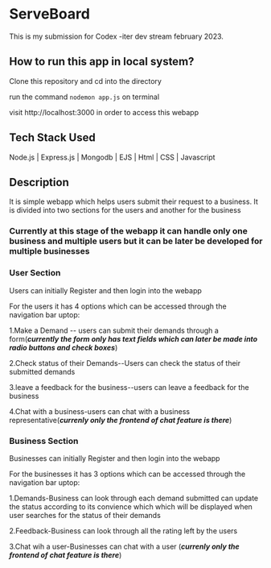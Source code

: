 # ServeBoard

This is my submission for Codex -iter dev stream february 2023.


## How to run this app in local system?

Clone this repository and cd into the directory

run the command `nodemon app.js` on terminal

visit http://localhost:3000 in order to access this webapp


## Tech Stack Used

Node.js | Express.js | Mongodb | EJS | Html | CSS | Javascript

## Description
It is simple webapp which helps users submit their request to a business.
It is divided into two sections for the users and another for the business

### Currently at this stage of the webapp it can handle only one business and multiple users but it can be later be developed for multiple businesses

### User Section

Users can initially Register and then login into the webapp

For the users it has 4 options which can be accessed through the navigation bar uptop:

1.Make a Demand -- users can submit their demands through a form(***currently the form only has text fields which can later be made into radio buttons and check boxes***)

2.Check status of their Demands--Users can check the status of their submitted demands

3.leave a feedback for the business--users can leave a feedback for the business

4.Chat with a business-users can chat with a business representative(***currenly only the frontend of chat feature is there***)



### Business Section

Businesses can initially Register and then login into the webapp

For the businesses it has 3 options which can be accessed through the navigation bar uptop:

1.Demands-Business can look through each demand submitted can update the status according to its convience which which will be displayed when user searches for the status of their demands

2.Feedback-Business can look through all the rating left by the users

3.Chat wih a user-Businesses can chat with a user (***currenly only the frontend of chat feature is there***)
